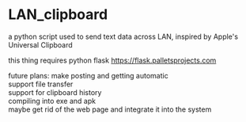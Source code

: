 # LAN_clipboard
a python script used to send text data across LAN, inspired by Apple's Universal Clipboard



this thing requires python flask  https://flask.palletsprojects.com

future plans:
make posting and getting automatic</br>
support file transfer </br>
support for clipboard history</br>
compiling into exe and apk</br>
maybe get rid of the web page and integrate it into the system 
